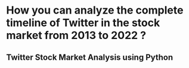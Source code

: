 # How you can analyze the complete timeline of Twitter in the stock market from 2013 to 2022 ?

## Twitter Stock Market Analysis using Python
